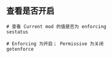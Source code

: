 ##  查看是否开启
```shell
# 查看 Current mod 的值是否为 enforcing
sestatus
```
```shell
# Enforcing 为开启； Permissive 为关闭
getenforce
```

